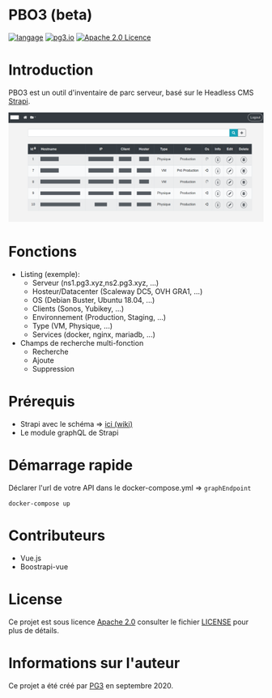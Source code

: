 PBO3 (beta)
===

[![langage](https://img.shields.io/badge/Langage-vue.js-green.svg)](https://vuejs.org/)
[![pg3.io](https://img.shields.io/badge/made%20by-PG3-orange.svg)](https://twitter.com/pg3io/)
[![Apache 2.0 Licence](https://img.shields.io/hexpm/l/plug.svg)](LICENCE)

# Introduction
PBO3 est un outil d'inventaire de parc serveur, basé sur le Headless CMS [Strapi](https://github.com/strapi/strapi).

![Image](screenshot.png)

# Fonctions
* Listing (exemple):
  * Serveur (ns1.pg3.xyz,ns2.pg3.xyz, ...)
  * Hosteur/Datacenter (Scaleway DC5, OVH GRA1, ...)
  * OS (Debian Buster, Ubuntu 18.04, ...)
  * Clients (Sonos, Yubikey, ...)
  * Environnement (Production, Staging, ...)
  * Type (VM, Physique, ...)
  * Services (docker, nginx, mariadb, ...) 
* Champs de recherche multi-fonction
  * Recherche
  * Ajoute
  * Suppression

# Prérequis
* Strapi avec le schéma => [ici (wiki)](https://github.com/pg3io/pbo3/wiki/Strapi)
* Le module graphQL de Strapi

# Démarrage rapide
Déclarer l'url de votre API dans le docker-compose.yml => ``graphEndpoint``
```
docker-compose up 
```

# Contributeurs

* Vue.js
* Boostrapi-vue

# License
Ce projet est sous licence [Apache 2.0](https://www.apache.org/licenses/LICENSE-2.0) consulter le fichier [LICENSE](LICENSE) pour plus de détails.

# Informations sur l'auteur
Ce projet a été créé par [PG3](https://pg3.io) en septembre 2020. 
